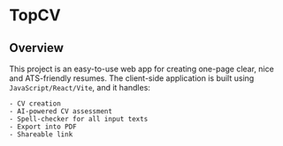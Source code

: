 # TopCV

## Overview

This project is an easy-to-use web app for creating one-page clear, nice and ATS-friendly resumes. The client-side application is built using `JavaScript/React/Vite`, and it handles:

```text
- CV creation
- AI-powered CV assessment
- Spell-checker for all input texts
- Export into PDF
- Shareable link
```
